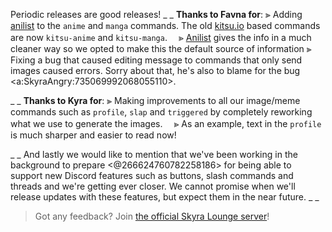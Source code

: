 Periodic releases are good releases!
_ _
**Thanks to Favna for**:
⫸ Adding [anilist](https://anilist.co) to the `anime` and `manga` commands. The old [kitsu.io](https://kitsu.io) based commands are now `kitsu-anime` and `kitsu-manga`.
　⪢ [Anilist](https://anilist.co) gives the info in a much cleaner way so we opted to make this the default source of information
⫸ Fixing a bug that caused editing message to commands that only send images caused errors. Sorry about that, he's also to blame for the bug <a:SkyraAngry:735069992068055110>.

_ _
**Thanks to Kyra for**:
⫸ Making improvements to all our image/meme commands such as `profile`, `slap` and `triggered` by completely reworking what we use to generate the images.
　⪢ As an example, text in the `profile` is much sharper and easier to read now!

_ _
And lastly we would like to mention that we've been working in the background to prepare <@266624760782258186> for being able to support new Discord features such as buttons, slash commands and threads and we're getting ever closer. We cannot promise when we'll release updates with these features, but expect them in the near future.
_ _
> Got any feedback? Join [the official Skyra Lounge server](https://join.skyra.pw)!
